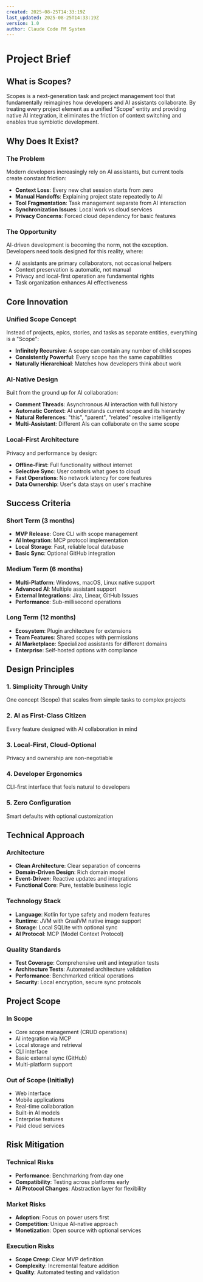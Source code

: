 ```yaml
---
created: 2025-08-25T14:33:19Z
last_updated: 2025-08-25T14:33:19Z
version: 1.0
author: Claude Code PM System
---
```


# Project Brief

## What is Scopes?

Scopes is a next-generation task and project management tool that fundamentally reimagines how developers and AI assistants collaborate. By treating every project element as a unified "Scope" entity and providing native AI integration, it eliminates the friction of context switching and enables true symbiotic development.

## Why Does It Exist?

### The Problem
Modern developers increasingly rely on AI assistants, but current tools create constant friction:
- **Context Loss**: Every new chat session starts from zero
- **Manual Handoffs**: Explaining project state repeatedly to AI
- **Tool Fragmentation**: Task management separate from AI interaction
- **Synchronization Issues**: Local work vs cloud services
- **Privacy Concerns**: Forced cloud dependency for basic features

### The Opportunity
AI-driven development is becoming the norm, not the exception. Developers need tools designed for this reality, where:
- AI assistants are primary collaborators, not occasional helpers
- Context preservation is automatic, not manual
- Privacy and local-first operation are fundamental rights
- Task organization enhances AI effectiveness

## Core Innovation

### Unified Scope Concept
Instead of projects, epics, stories, and tasks as separate entities, everything is a "Scope":
- **Infinitely Recursive**: A scope can contain any number of child scopes
- **Consistently Powerful**: Every scope has the same capabilities
- **Naturally Hierarchical**: Matches how developers think about work

### AI-Native Design
Built from the ground up for AI collaboration:
- **Comment Threads**: Asynchronous AI interaction with full history
- **Automatic Context**: AI understands current scope and its hierarchy
- **Natural References**: "this", "parent", "related" resolve intelligently
- **Multi-Assistant**: Different AIs can collaborate on the same scope

### Local-First Architecture
Privacy and performance by design:
- **Offline-First**: Full functionality without internet
- **Selective Sync**: User controls what goes to cloud
- **Fast Operations**: No network latency for core features
- **Data Ownership**: User's data stays on user's machine

## Success Criteria

### Short Term (3 months)
- **MVP Release**: Core CLI with scope management
- **AI Integration**: MCP protocol implementation
- **Local Storage**: Fast, reliable local database
- **Basic Sync**: Optional GitHub integration

### Medium Term (6 months)
- **Multi-Platform**: Windows, macOS, Linux native support
- **Advanced AI**: Multiple assistant support
- **External Integrations**: Jira, Linear, GitHub Issues
- **Performance**: Sub-millisecond operations

### Long Term (12 months)
- **Ecosystem**: Plugin architecture for extensions
- **Team Features**: Shared scopes with permissions
- **AI Marketplace**: Specialized assistants for different domains
- **Enterprise**: Self-hosted options with compliance

## Design Principles

### 1. Simplicity Through Unity
One concept (Scope) that scales from simple tasks to complex projects

### 2. AI as First-Class Citizen
Every feature designed with AI collaboration in mind

### 3. Local-First, Cloud-Optional
Privacy and ownership are non-negotiable

### 4. Developer Ergonomics
CLI-first interface that feels natural to developers

### 5. Zero Configuration
Smart defaults with optional customization

## Technical Approach

### Architecture
- **Clean Architecture**: Clear separation of concerns
- **Domain-Driven Design**: Rich domain model
- **Event-Driven**: Reactive updates and integrations
- **Functional Core**: Pure, testable business logic

### Technology Stack
- **Language**: Kotlin for type safety and modern features
- **Runtime**: JVM with GraalVM native image support
- **Storage**: Local SQLite with optional sync
- **AI Protocol**: MCP (Model Context Protocol)

### Quality Standards
- **Test Coverage**: Comprehensive unit and integration tests
- **Architecture Tests**: Automated architecture validation
- **Performance**: Benchmarked critical operations
- **Security**: Local encryption, secure sync protocols

## Project Scope

### In Scope
- Core scope management (CRUD operations)
- AI integration via MCP
- Local storage and retrieval
- CLI interface
- Basic external sync (GitHub)
- Multi-platform support

### Out of Scope (Initially)
- Web interface
- Mobile applications
- Real-time collaboration
- Built-in AI models
- Enterprise features
- Paid cloud services

## Risk Mitigation

### Technical Risks
- **Performance**: Benchmarking from day one
- **Compatibility**: Testing across platforms early
- **AI Protocol Changes**: Abstraction layer for flexibility

### Market Risks
- **Adoption**: Focus on power users first
- **Competition**: Unique AI-native approach
- **Monetization**: Open source with optional services

### Execution Risks
- **Scope Creep**: Clear MVP definition
- **Complexity**: Incremental feature addition
- **Quality**: Automated testing and validation
